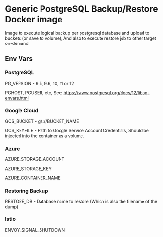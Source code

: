 # Generic PostgreSQL Backup/Restore Docker image
Image to execute logical backup per postgresql database and upload to buckets (or save to volume),
And also to execute restore job to other target on-demand

## Env Vars

### PostgreSQL
PG_VERSION - 9.5, 9.6, 10, 11 or 12

PGHOST, PGUSER, etc, See: https://www.postgresql.org/docs/12/libpq-envars.html


### Google Cloud
GCS_BUCKET - gs://BUCKET_NAME

GCS_KEYFILE - Path to Google Service Account Credentials, Should be injected into the container as a volume.



### Azure
AZURE_STORAGE_ACCOUNT

AZURE_STORAGE_KEY

AZURE_CONTAINER_NAME

### Restoring Backup

RESTORE_DB - Database name to restore 
              (Which is also the filename of the dump)

### Istio
ENVOY_SIGNAL_SHUTDOWN


